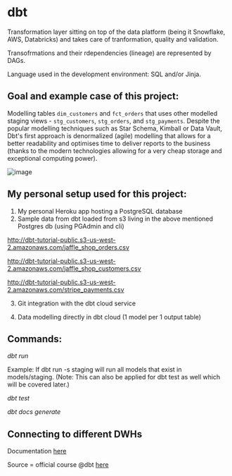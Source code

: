 # dbt

Transformation layer sitting on top of the data platform (being it Snowflake, AWS, Databricks) and takes care of tranformation, quality and validation. 

Transofrmations and their rdependencies (lineage) are represented by DAGs.

Language used in the development environment: SQL and/or Jinja.

## Goal and example case of this project:

Modelling tables `dim_customers`  and `fct_orders` that uses other modelled staging views - `stg_customers`, `stg_orders`, and `stg_payments`. 
Despite the popular modelling techniques such as Star Schema, Kimball or Data Vault, Dbt's first approach is denormalized (agile) modelling that 
allows for a better readability and optimises time to deliver reports to the business (thanks to the modern technologies allowing for a very 
cheap storage and exceptional computing power).

![image](https://user-images.githubusercontent.com/39126832/149541428-18bf8ee5-d9b9-4813-82ff-80787966601e.png)


## My personal setup used for this project:

1. My personal Heroku app hosting a PostgreSQL database
2. Sample data from dbt loaded from s3 living in the above mentioned Postgres db (using PGAdmin and cli)

http://dbt-tutorial-public.s3-us-west-2.amazonaws.com/jaffle_shop_orders.csv

http://dbt-tutorial-public.s3-us-west-2.amazonaws.com/jaffle_shop_customers.csv

http://dbt-tutorial-public.s3-us-west-2.amazonaws.com/stripe_payments.csv

3. Git integration with the dbt cloud service

4. Data modelling directly in dbt cloud (1 model per 1 output table)


## Commands:

*dbt run*

Example: If dbt run -s staging will run all models that exist in models/staging. (Note: This can also be applied for dbt test as well which will be covered later.)


*dbt test*

*dbt docs generate*


## Connecting to different DWHs 

Documentation [here](https://docs.getdbt.com/docs/dbt-cloud/cloud-configuring-dbt-cloud/connecting-your-database)

Source = official course @dbt [here](https://courses.getdbt.com/courses/take/fundamentals/lessons/30210802-welcome)
